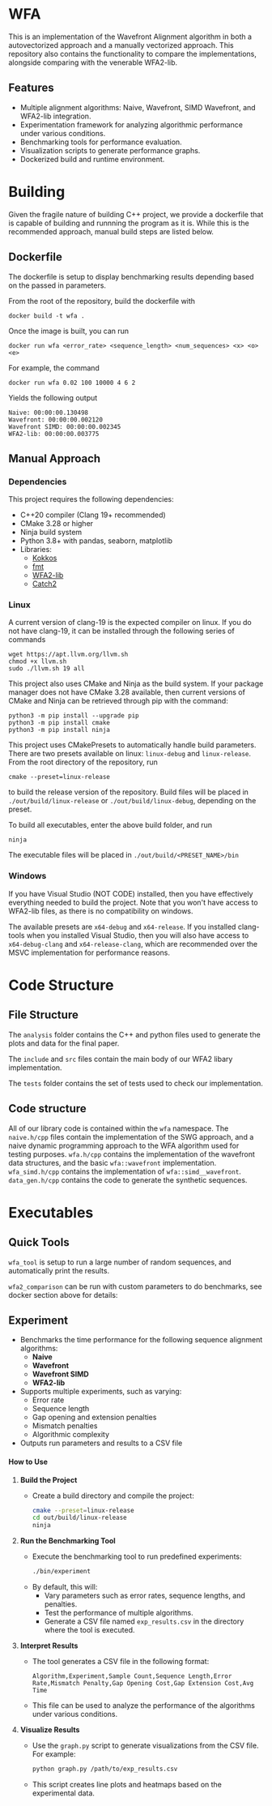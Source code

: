 # WFA

This is an implementation of the Wavefront Alignment algorithm in both a autovectorized approach and a manually vectorized approach. This repository also contains the functionality to compare the implementations, alongside comparing with the venerable WFA2-lib.

## Features
- Multiple alignment algorithms: Naive, Wavefront, SIMD Wavefront, and WFA2-lib integration.
- Experimentation framework for analyzing algorithmic performance under various conditions.
- Benchmarking tools for performance evaluation.
- Visualization scripts to generate performance graphs.
- Dockerized build and runtime environment.

# Building

Given the fragile nature of building C++ project, we provide a dockerfile that is capable of building and runnning the program as it is. While this is the recommended approach, manual build steps are listed below.

## Dockerfile
The dockerfile is setup to display benchmarking results depending based on the passed in parameters.

From the root of the repository, build the dockerfile with

```
docker build -t wfa .
```
Once the image is built, you can run 

```
docker run wfa <error_rate> <sequence_length> <num_sequences> <x> <o> <e>
```
For example, the command
```
docker run wfa 0.02 100 10000 4 6 2
```
Yields the following output
```
Naive: 00:00:00.130498
Wavefront: 00:00:00.002120
Wavefront SIMD: 00:00:00.002345
WFA2-lib: 00:00:00.003775
```

## Manual Approach

### Dependencies

This project requires the following dependencies:
- C++20 compiler (Clang 19+ recommended)
- CMake 3.28 or higher
- Ninja build system
- Python 3.8+ with pandas, seaborn, matplotlib
- Libraries:
  - [Kokkos](https://github.com/kokkos/kokkos)
  - [fmt](https://github.com/fmtlib/fmt)
  - [WFA2-lib](https://github.com/QuantumFelidae/WFA2-lib)
  - [Catch2](https://github.com/catchorg/Catch2)



### Linux

A current version of clang-19 is the expected compiler on linux. If you do not have clang-19, it can be installed through the following series of commands

```
wget https://apt.llvm.org/llvm.sh
chmod +x llvm.sh
sudo ./llvm.sh 19 all
```

This project also uses CMake and Ninja as the build system. If your package manager does not have CMake 3.28 available, then current versions of CMake and Ninja can be retrieved through pip with the command:

```
python3 -m pip install --upgrade pip
python3 -m pip install cmake
python3 -m pip install ninja 
```

This project uses CMakePresets to automatically handle build parameters. There are two presets available on linux: `linux-debug` and `linux-release`. From the root directory of the repository, run

```
cmake --preset=linux-release
```

to build the release version of the repository. Build files will be placed in `./out/build/linux-release` or `./out/build/linux-debug`, depending on the preset.

To build all executables, enter the above build folder, and run

```
ninja
```

The executable files will be placed in `./out/build/<PRESET_NAME>/bin`

### Windows

If you have Visual Studio (NOT CODE) installed, then you have effectively everything needed to build the project. Note that you won't have access to WFA2-lib files, as there is no compatibility on windows.

The available presets are `x64-debug` and `x64-release`. If you installed clang-tools when you installed Visual Studio, then you will also have access to `x64-debug-clang` and `x64-release-clang`, which are recommended over the MSVC implementation for performance reasons.

# Code Structure

## File Structure

The `analysis` folder contains the C++ and python files used to generate the plots and data for the final paper.

The `include` and `src` files contain the main body of our WFA2 libary implementation.

The `tests` folder contains the set of tests used to check our implementation.

## Code structure

All of our library code is contained within the `wfa` namespace. The `naive.h/cpp` files contain the implementation of the SWG approach, and a naive dynamic programming approach to the WFA algorithm used for testing purposes. `wfa.h/cpp` contains the implementation of the wavefront data structures, and the basic `wfa::wavefront` implementation. `wfa_simd.h/cpp` contains the implementation of `wfa::simd__wavefront`. `data_gen.h/cpp` contains the code to generate the synthetic sequences.

# Executables

## Quick Tools

`wfa_tool` is setup to run a large number of random sequences, and automatically print the results. 

`wfa2_comparison` can be run with custom parameters to do benchmarks, see docker section above for details:

## Experiment
- Benchmarks the time performance for the following sequence alignment algorithms:
  - **Naive**
  - **Wavefront**
  - **Wavefront SIMD**
  - **WFA2-lib**
- Supports multiple experiments, such as varying:
  - Error rate
  - Sequence length
  - Gap opening and extension penalties
  - Mismatch penalties
  - Algorithmic complexity
- Outputs run parameters and results to a CSV file

#### How to Use

1. **Build the Project**
   - Create a build directory and compile the project:
     ```bash
     cmake --preset=linux-release
     cd out/build/linux-release
     ninja
     ```
   
2. **Run the Benchmarking Tool**
   - Execute the benchmarking tool to run predefined experiments:
     ```bash
     ./bin/experiment
     ```
   - By default, this will:
     - Vary parameters such as error rates, sequence lengths, and penalties.
     - Test the performance of multiple algorithms.
     - Generate a CSV file named `exp_results.csv` in the directory where the tool is executed.

3. **Interpret Results**
   - The tool generates a CSV file in the following format:
     ```csv
     Algorithm,Experiment,Sample Count,Sequence Length,Error Rate,Mismatch Penalty,Gap Opening Cost,Gap Extension Cost,Avg Time
     ```
   - This file can be used to analyze the performance of the algorithms under various conditions.

4. **Visualize Results**
   - Use the `graph.py` script to generate visualizations from the CSV file. For example:
     ```bash
     python graph.py /path/to/exp_results.csv
     ```
   - This script creates line plots and heatmaps based on the experimental data.
